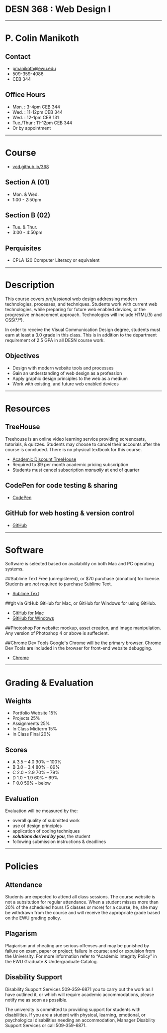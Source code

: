 # DESN 368 : Web Design I

---

# P. Colin Manikoth	

## Contact
* pmanikoth@ewu.edu
* 509-359-4086
* CEB 344

## Office Hours
* Mon. : 3-4pm CEB 344
* Wed. : 11-12pm CEB 344 
* Wed. : 12-1pm CEB 131
* Tue./Thur : 11-12pm CEB 344
* Or by appointment

---

# Course

* [vcd.github.io/368](http://vcd.github.io/368)

## Section A (01)
* Mon. & Wed.
* 1:00 - 2:50pm

## Section B (02)
* Tue. & Thur. 
* 3:00 - 4:50pm

## Perquisites
  - CPLA 120 Computer Literacy or equivalent

---

# Description
This course covers *professional* web design addressing modern technologies, processes, and techniques. Students work with current web technologies, while preparing for future web enabled devices, or the progressive enhancement  approach. Technologies will include HTML(5) and CSS(²/³).

In order to receive the Visual Communication Design degree, students must earn at least a 3.0 grade in this class. This is in addition to the department requirement of 2.5 GPA in all DESN course work.

## Objectives
* Design with modern website tools and processes
* Gain an understanding of web design as a profession
* Apply graphic design principles to the web as a medium
* Work with existing, and future web enabled devices

---

# Resources

## TreeHouse
Treehouse is an online video learning service providing screencasts, tutorials, & quizzes. Students may choose to cancel their accounts after the course is concluded. There is no physical textbook for this course. 

* [Academic Discount TreeHouse](https://teamtreehouse.com/signup_code/ManiKoth)
* Required to $9 per month academic pricing subscription
* Students must cancel subscription *manually* at end of quarter

## CodePen for code testing & sharing
  - [CodePen](http://codepen.io)

## GitHub for web hosting & version control
 - [GitHub](http://github.com)

---

# Software
Software is selected based on availability on both Mac and PC operating systems. 

##Sublime Text
Free (unregistered), or $70 purchase (donation) for license. Students are _not_ required to purchase Sublime Text. 

* [Sublime Text](http://www.sublimetext.com)

##git via GitHub
GitHub for Mac, or GitHub for Windows for using GitHub. 

* [GitHub for Mac](http://mac.github.com/)
* [GitHub for Windows](http://windows.github.com/)

##Photoshop
For website: mockup, asset creation, and image manipulation. Any version of Photoshop 4 or above is suffecient. 

##Chrome Dev Tools
Google's Chrome will be the primary browser. Chrome Dev Tools are included in the browser for front-end website debugging. 

* [Chrome](https://www.google.com/intl/en/chrome/browser)

---

# Grading & Evaluation

## Weights
* Portfolio Website	15%
* Projects			25%
* Assignments		25%
* In Class Midterm	15%
* In Class Final  	20%

## Scores
* A	3.5 – 4.0	90% – 100% 
* B	3.0 – 3.4 	80% – 89%
* C	2.0 – 2.9	70% – 79%
* D	1.0 – 1.9	60% – 69%
* F	0.0			59% – below

## Evaluation

Evaluation will be measured by the:
* overall quality of submitted work
* use of design principles 
* application of coding techniques
* _**solutions derived by you**_, the student 
* following submission instructions & deadlines

---

# Policies

## Attendance

Students are expected to attend all class sessions. The course website is not a subsitution for regular attendance. When a student misses more than 20% of the scheduled hours (5 classes or more) for a course, he, she may be withdrawn from the course and will receive the appropriate grade based on the EWU grading policy.

## Plagarism

Plagiarism and cheating are serious offenses and may be punished by failure on exam, paper or project; failure in course; and or expulsion from the University. For more information refer to “Academic Integrity Policy” in the EWU Graduate & Undergraduate Catalog. 

## Disability Support

Disability Support Services 509-359-6871  you to carry out the work as I have outlined it, or which will require academic accommodations, please notify me as soon as possible.

The university is committed to providing support for students with disabilities. If you are a student with physical, learning, emotional, or psychological disabilities needing an accommodation, Manager Disability Support Services or call 509-359-6871.
